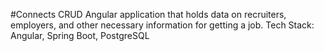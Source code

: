 #Connects
CRUD Angular application that holds data on recruiters, employers, and other necessary information for getting a job. Tech Stack: Angular, Spring Boot, PostgreSQL
